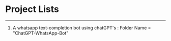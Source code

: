 <h1 width="100%"> Project Lists </h1>
<hr>
<ol>
  <li style="font-family=times-new-roman"> A whatsapp text-completion bot using chatGPT's : Folder Name = "ChatGPT-WhatsApp-Bot"</li>
</ol>

